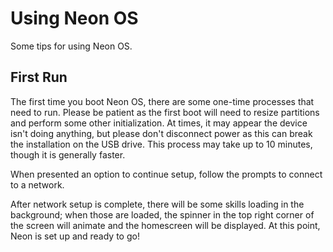 # Using Neon OS
Some tips for using Neon OS.

## First Run
The first time you boot Neon OS, there are some one-time processes that need to
run. Please be patient as the first boot will need to resize partitions and 
perform some other initialization. At times, it may appear the device isn't doing
anything, but please don't disconnect power as this can break the installation
on the USB drive. This process may take up to 10 minutes, though it is generally
faster.

When presented an option to continue setup, follow the prompts to connect to a
network.

After network setup is complete, there will be some skills loading in the background;
when those are loaded, the spinner in the top right corner of the screen will 
animate and the homescreen will be displayed. At this point, Neon is set up and
ready to go!